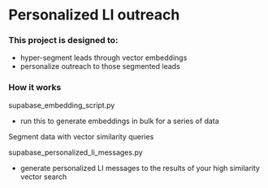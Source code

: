 # Personalized LI outreach #

### This project is designed to: ###
- hyper-segment leads through vector embeddings
- personalize outreach to those segmented leads

### How it works ###

supabase_embedding_script.py
 - run this to generate embeddings in bulk for a series of data


Segment data with vector similarity queries


supabase_personalized_li_messages.py
 - generate personalized LI messages to the results of your high similarity vector search 

